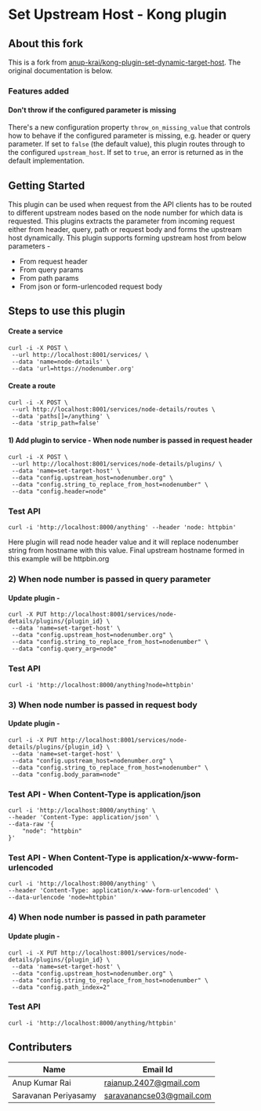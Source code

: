 # Set Upstream Host - Kong plugin

## About this fork

This is a fork from [anup-krai/kong-plugin-set-dynamic-target-host](https://github.com/anup-krai/kong-plugin-set-dynamic-target-host). The original documentation is below.

### Features added

#### Don't throw if the configured parameter is missing

There's a new configuration property `throw_on_missing_value` that controls how to behave if the configured parameter is missing, e.g. header or query parameter. If set to `false` (the default value), this plugin routes through to the configured `upstream_host`. If set to `true`, an error is returned as in the default implementation.

## Getting Started
This plugin can be used when request from the API clients has to be routed to different upstream nodes based on the node number for which data is requested. This plugins extracts the parameter from incoming request either from header, query, path or request body and forms the upstream host dynamically. This plugin supports forming upstream host from below parameters -
* From request header
* From query params
* From path params
* From json or form-urlencoded request body
## Steps to use this plugin
#### Create a service
```
curl -i -X POST \
 --url http://localhost:8001/services/ \
 --data 'name=node-details' \
 --data 'url=https://nodenumber.org'
```
#### Create a route
```
curl -i -X POST \
 --url http://localhost:8001/services/node-details/routes \
 --data 'paths[]=/anything' \
 --data 'strip_path=false'
```
#### 1) Add plugin to service - When node number is passed in request header
```
curl -i -X POST \
 --url http://localhost:8001/services/node-details/plugins/ \
 --data 'name=set-target-host' \
 --data "config.upstream_host=nodenumber.org" \
 --data "config.string_to_replace_from_host=nodenumber" \
 --data "config.header=node" 
```
### Test API
```
curl -i 'http://localhost:8000/anything' --header 'node: httpbin'
```
Here plugin will read node header value and it will replace nodenumber string from hostname with this value. Final upstream hostname formed in this example will be httpbin.org
### 2) When node number is passed in query parameter
#### Update plugin -
```
curl -X PUT http://localhost:8001/services/node-details/plugins/{plugin_id} \
 --data 'name=set-target-host' \
 --data "config.upstream_host=nodenumber.org" \
 --data "config.string_to_replace_from_host=nodenumber" \
 --data "config.query_arg=node" 
```
### Test API
```
curl -i 'http://localhost:8000/anything?node=httpbin'
```
### 3) When node number is passed in request body
#### Update plugin -
```
curl -i -X PUT http://localhost:8001/services/node-details/plugins/{plugin_id} \
 --data 'name=set-target-host' \
 --data "config.upstream_host=nodenumber.org" \
 --data "config.string_to_replace_from_host=nodenumber" \
 --data "config.body_param=node" 
```
### Test API - When Content-Type is application/json
```
curl -i 'http://localhost:8000/anything' \
--header 'Content-Type: application/json' \
--data-raw '{
    "node": "httpbin"
}'
```
### Test API - When Content-Type is application/x-www-form-urlencoded
```
curl -i 'http://localhost:8000/anything' \
--header 'Content-Type: application/x-www-form-urlencoded' \
--data-urlencode 'node=httpbin'
```
### 4) When node number is passed in path parameter
#### Update plugin -
```
curl -i -X PUT http://localhost:8001/services/node-details/plugins/{plugin_id} \
 --data 'name=set-target-host' \
 --data "config.upstream_host=nodenumber.org" \
 --data "config.string_to_replace_from_host=nodenumber" \
 --data "config.path_index=2" 
```
### Test API
```
curl -i 'http://localhost:8000/anything/httpbin'
```
## Contributers
Name | Email Id
--- | --- | 
Anup Kumar Rai | raianup.2407@gmail.com
Saravanan Periyasamy | saravanancse03@gmail.com  
